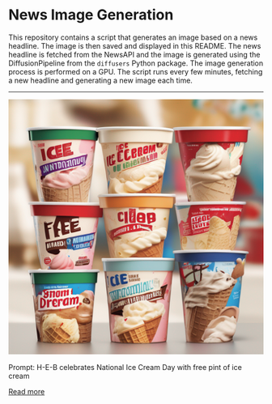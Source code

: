# News Image Generation
This repository contains a script that generates an image based on a news headline. The image is then saved and displayed in this README.
The news headline is fetched from the NewsAPI and the image is generated using the DiffusionPipeline from the `diffusers` Python package. The image generation process is performed on a GPU.
The script runs every few minutes, fetching a new headline and generating a new image each time.

---

![Generated Image](image.png)

Prompt: H-E-B celebrates National Ice Cream Day with free pint of ice cream

[Read more](https://www.valleycentral.com/news/local-news/h-e-b-celebrates-national-ice-cream-day-with-free-pint-of-ice-cream/)